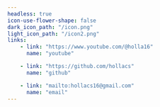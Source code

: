 ```yaml
---
headless: true
icon-use-flower-shape: false
dark_icon_path: "/icon.png"
light_icon_path: "/icon2.png"
links:
    - link: "https://www.youtube.com/@holla16"
      name: "youtube"

    - link: "https://github.com/hollacs"
      name: "github"

    - link: "mailto:hollacs16@gmail.com"
      name: "email"
---
```

